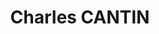 ---
title: Charles CANTIN
soustitre: Photographe
footerhome: Mariage - Grossesse - Bébé - Famille - Baptême - Couple
---